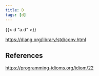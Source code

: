 ```yaml
---
title: D
tags: [d]
---
```


{{< d "a.d" >}}

<https://dlang.org/library/std/conv.html>

## References

<https://programming-idioms.org/idiom/22>
